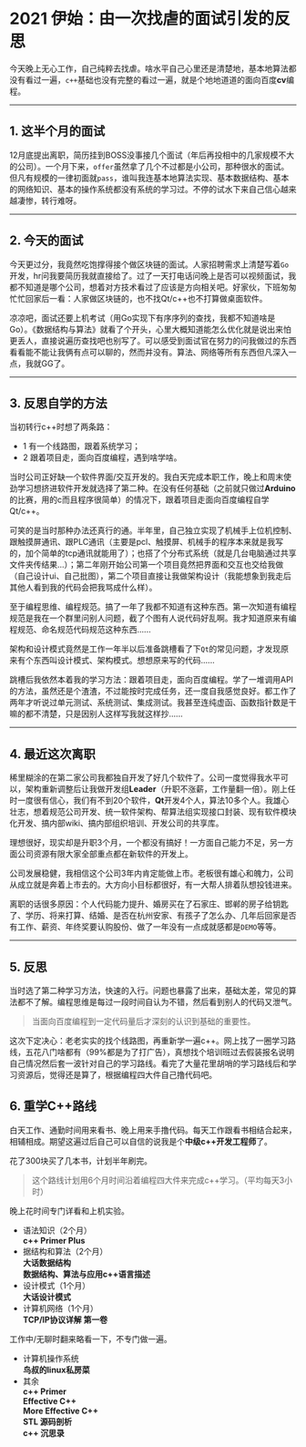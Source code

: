 
# 2021 伊始：由一次找虐的面试引发的反思

今天晚上无心工作，自己纯粹去找虐。啥水平自己心里还是清楚地，基本地算法都没有看过一遍，`c++`基础也没有完整的看过一遍，就是个地地道道的面向百度**cv**编程。  

---

## 1. 这半个月的面试
  
12月底提出离职，简历挂到BOSS没事接几个面试（年后再投相中的几家规模不大的公司）。一个月下来，`offer`虽然拿了几个不过都是小公司，那种很水的面试。但凡有规模的一律初面就`pass`，谁叫我连基本地算法实现、基本数据结构、基本的网络知识、基本的操作系统都没有系统的学习过。不停的试水下来自己信心越来越凄惨，转行难呀。  
  
---
  
## 2. 今天的面试
今天更过分，我竟然吃饱撑得接个做区块链的面试。人家招聘需求上清楚写着`Go`开发，hr问我要简历我就直接给了。过了一天打电话问晚上是否可以视频面试，我都不知道是哪个公司，想着对方技术看过了应该是方向相关吧。好家伙，下班匆匆忙忙回家后一看：人家做区块链的，也不找Qt/c++也不打算做桌面软件。  
  
凉凉吧，面试还要上机考试（用Go实现下有序序列的查找，我都不知道啥是Go）。《数据结构与算法》就看了个开头，心里大概知道能怎么优化就是说出来怕更丢人，直接说遍历查找吧也别写了。可以感受到面试官在努力的问我做过的东西看看能不能让我俩有点可以聊的，然而并没有。算法、网络等所有东西但凡深入一点，我就GG了。  
  
---
  
## 3. 反思自学的方法
当初转行c++时想了两条路：
* 1 有一个线路图，跟着系统学习；  
* 2 跟着项目走，面向百度编程，遇到啥学啥。  
  
当时公司正好缺一个软件界面/交互开发的。我白天完成本职工作，晚上和周末使劲学习想挤进软件开发就选择了第二种。在没有任何基础（之前就只做过**Arduino**的比赛，用的c而且程序很简单）的情况下，跟着项目走面向百度编程自学Qt/c++。  
  
可笑的是当时那种办法还真行的通。半年里，自己独立实现了机械手上位机控制、跟触摸屏通讯、跟PLC通讯（主要是pcl、触摸屏、机械手的程序本来就是我写的，加个简单的tcp通讯就能用了）；也搭了个分布式系统（就是几台电脑通过共享文件夹传结果...）；第二年刚开始公司第一个项目竟然把界面和交互也交给我做（自己设计ui、自己批图），第二个项目直接让我做架构设计（我能想象到我走后其他人看到我的代码会把我骂成什么样）。  
  
至于编程思维、编程规范。搞了一年了我都不知道有这种东西。第一次知道有编程规范是我在一个群里问别人问题，截了个图有人说代码好乱啊。我才知道原来有编程规范、命名规范代码规范这种东西......  
  
架构和设计模式竟然是工作一年半以后准备跳槽看了下`Qt`的常见问题，才发现原来有个东西叫设计模式、架构模式。想想原来写的代码......  
  
跳槽后我依然本着我的学习方法：跟着项目走，面向百度编程。学了一堆调用API的方法，虽然还是个渣渣，不过能按时完成任务，还一度自我感觉良好。都工作了两年才听说过单元测试、系统测试、集成测试。我甚至连纯虚函、函数指针数是干嘛的都不清楚，只是因别人这样写我就这样抄......  
  
---
  
## 4. 最近这次离职
稀里糊涂的在第二家公司我都独自开发了好几个软件了。公司一度觉得我水平可以，架构重新调整后让我做开发组**Leader**（升职不涨薪，工作量翻一倍）。刚上任时一度很有信心，我们有不到20个软件，**Qt**开发4个人，算法10多个人。我雄心壮志，想着规范公司开发、统一软件架构、帮算法组实现接口封装、现有软件模块化开发、搞内部wiki、搞内部组织培训、开发公司的共享库。  
  
理想很好，现实却是升职3个月，一个都没有搞好！一方面自己能力不足，另一方面公司资源有限大家全部重点都在新软件的开发上。  
  
公司发展稳健，我相信这个公司3年内肯定能做上市。老板很有雄心和魄力，公司从成立就是奔着上市去的。大方向小目标都很好，有一大帮人排着队想投钱进来。  
  
离职的话很多原因：个人代码能力提升、婚房买在了石家庄、邯郸的房子给钥匙了、学历、将来打算、结婚、是否在杭州安家、有孩子了怎么办、几年后回家是否有工作、薪资、年终奖要认购股份、做了一年没有一点成就感都是`DEMO`等等。  
  
---
  
## 5. 反思
当时选了第二种学习方法，快速的入行。问题也暴露了出来，基础太差，常见的算法都不了解。编程思维是每过一段时间自认为不错，然后看到别人的代码又泄气。  
  
> 当面向百度编程到一定代码量后才深刻的认识到基础的重要性。  
  
这次下定决心：老老实实的找个线路图，再重新学一遍c++。网上找了一圈学习路线，五花八门啥都有（99%都是为了打广告），真想找个培训班过去假装报名说明自己情况然后套一波针对自己的学习路线。看完了大量花里胡哨的学习路线后和学习资源后，觉得还是算了，根据编程四大件自己撸代码吧。  
  

## 6. 重学C++路线
白天工作、通勤时间用来看书、晚上用来手撸代码。每天工作跟看书相结合起来，相辅相成。期望这遍过后自己可以自信的说我是个**中级c++开发工程师**了。  
  
花了300块买了几本书，计划半年刷完。

> 这个路线计划用6个月时间沿着编程四大件来完成c++学习。（平均每天3小时）

晚上花时间专门详看和上机实验。

* 语法知识（2个月）  
 **c++ Primer Plus**  
* 据结构和算法（2个月）  
 **大话数据结构**  
 **数据结构、算法与应用c++语言描述**  
* 设计模式（1个月）  
 **大话设计模式**  
* 计算机网络（1个月）  
 **TCP/IP协议详解 第一卷**  

工作中/无聊时翻来略看一下，不专门做一遍。

* 计算机操作系统  
 **鸟叔的linux私房菜**  
* 其余  
**c++ Primer**  
**Effective  C++**  
**More Effective C++**  
**STL 源码剖析**  
**c++ 沉思录**  

